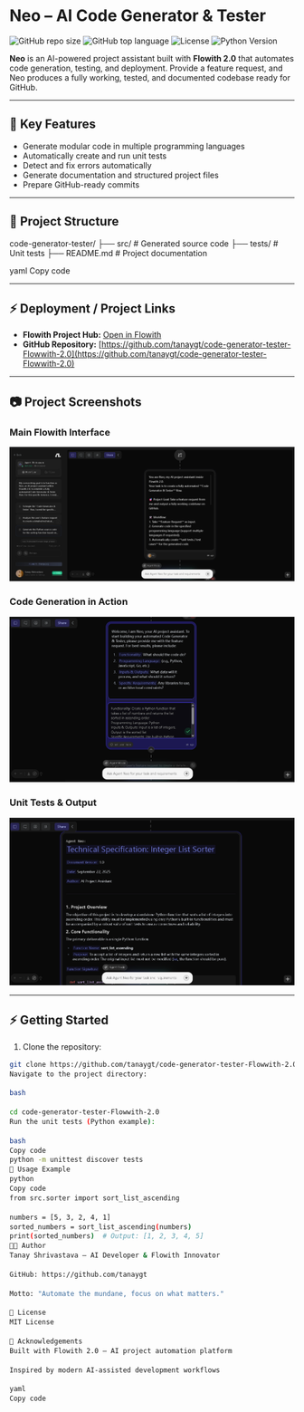 # Neo – AI Code Generator & Tester

![GitHub repo size](https://img.shields.io/github/repo-size/tanaygt/code-generator-tester-Flowwith-2.0)
![GitHub top language](https://img.shields.io/github/languages/top/tanaygt/code-generator-tester-Flowwith-2.0)
![License](https://img.shields.io/github/license/tanaygt/code-generator-tester-Flowwith-2.0)
![Python Version](https://img.shields.io/badge/python-3.11-blue)

**Neo** is an AI-powered project assistant built with **Flowith 2.0** that automates code generation, testing, and deployment. Provide a feature request, and Neo produces a fully working, tested, and documented codebase ready for GitHub.

---

## 🚀 Key Features
- Generate modular code in multiple programming languages  
- Automatically create and run unit tests  
- Detect and fix errors automatically  
- Generate documentation and structured project files  
- Prepare GitHub-ready commits  

---

## 📂 Project Structure
code-generator-tester/
├── src/ # Generated source code
├── tests/ # Unit tests
├── README.md # Project documentation

yaml
Copy code

---

## ⚡ Deployment / Project Links

- **Flowith Project Hub:** [Open in Flowith](https://flowith.io/conv/8dcd42ad-5015-4a3e-b97d-252131002785?U2FsdGVkX19o/mAkBiwHY26XiGWoo0QYlhw5nl3a7J4YpPPeIZzXM+hYr74uIBvNPQCuaijqhK0cK/dcYhwnhA==)  
- **GitHub Repository:** [https://github.com/tanaygt/code-generator-tester-Flowwith-2.0](https://github.com/tanaygt/code-generator-tester-Flowwith-2.0)

---

## 📷 Project Screenshots

### Main Flowith Interface
![Flowith Interface](https://github.com/tanaygt/code-generator-tester-Flowwith-2.0/blob/main/Screenshot%202025-09-22%20232223.png)

### Code Generation in Action
![Code Generation](https://github.com/tanaygt/code-generator-tester-Flowwith-2.0/blob/main/Screenshot%202025-09-22%20232236.png)

### Unit Tests & Output
![Unit Tests](https://github.com/tanaygt/code-generator-tester-Flowwith-2.0/blob/main/Screenshot%202025-09-22%20232304.png)

---

## ⚡ Getting Started

1. Clone the repository:
```bash
git clone https://github.com/tanaygt/code-generator-tester-Flowwith-2.0.git
Navigate to the project directory:

bash

cd code-generator-tester-Flowwith-2.0
Run the unit tests (Python example):

bash
Copy code
python -m unittest discover tests
📝 Usage Example
python
Copy code
from src.sorter import sort_list_ascending

numbers = [5, 3, 2, 4, 1]
sorted_numbers = sort_list_ascending(numbers)
print(sorted_numbers)  # Output: [1, 2, 3, 4, 5]
👨‍💻 Author
Tanay Shrivastava – AI Developer & Flowith Innovator

GitHub: https://github.com/tanaygt

Motto: "Automate the mundane, focus on what matters."

📄 License
MIT License

🙏 Acknowledgements
Built with Flowith 2.0 – AI project automation platform

Inspired by modern AI-assisted development workflows

yaml
Copy code
